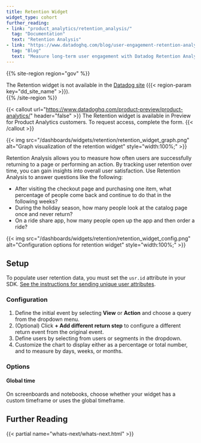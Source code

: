 ```yaml
---
title: Retention Widget
widget_type: cohort
further_reading:
- link: "product_analytics/retention_analysis/"
  tag: "Documentation"
  text: "Retention Analysis"
- link: "https://www.datadoghq.com/blog/user-engagement-retention-analysis/"
  tag: "Blog"
  text: "Measure long-term user engagement with Datadog Retention Analysis"
---
```


{{% site-region region="gov" %}}
<div class="alert alert-warning">
The Retention widget is not available in the <a href="/getting_started/site">Datadog site</a> ({{< region-param key="dd_site_name" >}}).
</div>
{{% /site-region %}}

{{< callout url="https://www.datadoghq.com/product-preview/product-analytics/" header="false" >}}
The Retention widget is available in Preview for Product Analytics customers. To request access, complete the form.
{{< /callout >}}

{{< img src="/dashboards/widgets/retention/retention_widget_graph.png" alt="Graph visualization of the retention widget" style="width:100%;" >}}

Retention Analysis allows you to measure how often users are successfully returning to a page or performing an action. By tracking user retention over time, you can gain insights into overall user satisfaction. Use Retention Analysis to answer questions like the following:
- After visiting the checkout page and purchasing one item, what percentage of people come back and continue to do that in the following weeks?
- During the holiday season, how many people look at the catalog page once and never return?
- On a ride share app, how many people open up the app and then order a ride? 

{{< img src="/dashboards/widgets/retention/retention_widget_config.png" alt="Configuration options for retention widget" style="width:100%;" >}}

## Setup

To populate user retention data, you must set the `usr.id` attribute in your SDK. [See the instructions for sending unique user attributes][1].

### Configuration

1. Define the initial event by selecting **View** or **Action** and choose a query from the dropdown menu.
1. (Optional) Click **+ Add different return step** to configure a different return event from the original event. 
1. Define users by selecting from users or segments in the dropdown.
1. Customize the chart to display either as a percentage or total number, and to measure by days, weeks, or months. 

### Options

#### Global time

On screenboards and notebooks, choose whether your widget has a custom timeframe or uses the global timeframe.


## Further Reading

{{< partial name="whats-next/whats-next.html" >}}


[1]: /real_user_monitoring/browser/advanced_configuration#user-session